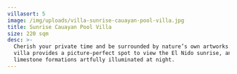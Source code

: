 ```yaml
---
villasort: 5
image: /img/uploads/villa-sunrise-cauayan-pool-villa.jpg
title: Sunrise Cauayan Pool Villa
size: 220 sqm
desc: >-
  Cherish your private time and be surrounded by nature’s own artworks. This
  villa provides a picture-perfect spot to view the El Nido sunrise, and the
  limestone formations artfully illuminated at night.
---
```


